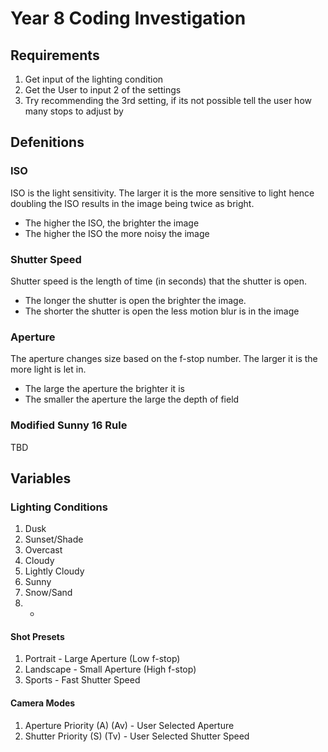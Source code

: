 # Year 8 Coding Investigation

## Requirements
1. Get input of the lighting condition
2. Get the User to input 2 of the settings
3. Try recommending the 3rd setting, if its not possible tell the user how many stops to adjust by


## Defenitions
### ISO
ISO is the light sensitivity. The larger it is the more sensitive to light hence doubling the ISO
results in the image being twice as bright.

* The higher the ISO, the brighter the image
* The higher the ISO the more noisy the image

### Shutter Speed
Shutter speed is the length of time (in seconds) that the shutter is open.

* The longer the shutter is open the brighter the image.
* The shorter the shutter is open the less motion blur is in the image

### Aperture
The aperture changes size based on the f-stop number. The larger it is the more light is let in.

* The large the aperture the brighter it is
* The smaller the aperture the large the depth of field


### Modified Sunny 16 Rule
TBD

## Variables
### Lighting Conditions
1. Dusk
2. Sunset/Shade
3. Overcast
4. Cloudy
5. Lightly Cloudy
6. Sunny
7. Snow/Sand
8. -


#### Shot Presets
1. Portrait - Large Aperture (Low f-stop)
2. Landscape - Small Aperture (High f-stop)
3. Sports - Fast Shutter Speed

#### Camera Modes
1. Aperture Priority (A) (Av) - User Selected Aperture
2. Shutter Priority (S) (Tv) - User Selected Shutter Speed